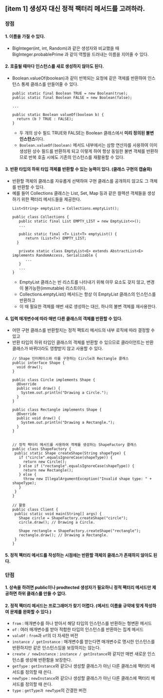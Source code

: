 ## [item 1] 생성자 대신 정적 팩터리 메서드를 고려하라.

### 장점

#### 1. 이름을 가질  수 있다.
- BigInteger(int, int, Random)과 같은 생성자와 비교했을 때 BigInteger.probablePrime 과 같이 역할을 드러내는 이름을 지어줄 수 있다.

#### 2. 호출될 때마다 인스턴스를 새로 생성하지 않아도 된다.
- Boolean.valueOf(boolean)과 같이 반복되는 요청에 같은 객체를 반환하여 인스턴스 통제 클래스를 만들어줄 수 있다.
  ```
  public static final Boolean TRUE = new Boolean(true);
  public static final Boolean FALSE = new Boolean(false);
  
  ...
  
  public static Boolean valueOf(boolean b) {
    return (b ? TRUE : FALSE);
  }
  ```
  - 두 개의 상수 필드 TRUE와 FALSE는 Boolean 클래스에서 **미리 정의된 불변 인스턴스**이다.
  - `Boolean.valueOf(boolean)` 메서드 내부에서는 삼항 연산자를 사용하여 이미 생성된 상수 필드를 반환하게 되고 이렇게 하여 항상 동일한 불변 객체를 반환하므로 반복 호출 시에도 기존의 인스턴스를 재활용할 수 있다.

#### 3. 반환 타입의 하위 타입 객체를 반환할 수 있는 능력이 있다.  (클래스 구현의 캡슐화)
- 반환할 객체의 클래스를 자유롭게 선택하여 구현 클래스를 공개하지 않고도 그 객체를 반환할 수 있다.
- 예를 들어 Collections 클래스는 List, Set, Map 등과 같은 컬렉션 객체들을 생성하기 위한 팩터리 메서드들을 제공한다.
  ```
  List<String> emptyList = Collections.emptyList();
  
  public class Collections {
     public static final List EMPTY_LIST = new EmptyList<>();
     ...
  
     public static final <T> List<T> emptyList() {
        return (List<T>) EMPTY_LIST;
    }
  
     private static class EmptyList<E> extends AbstractList<E> implements RandomAccess, Serializable {
        ...
     }
     ...
  }
  ```
   - EmptyList 클래스는 빈 리스트를 나타내기 위해 아무 요소도 갖지 않고, 변경이 불가능한(immutable) 리스트이다.
   - Collections.emptyList() 메서드는 항상 이 EmptyList 클래스의 인스턴스를 반환하고
   - 이 때 필요한 객체를 매번 새로 생성하는 대신, 하나의 불변 객체를 재사용한다.

#### 4. 입력 매개변수에 따라 매번 다른 클래스의 객체를 반환할 수 있다.
- 어떤 구현 클래스를 반환할지는 정적 팩토리 메서드의 내부 로직에 따라 결정할 수 있고 
- 반환 타입의 하위 타입인 클래스의 객체를 반환할 수 있으므로 클라이언트는 반환 클래스가 바뀌더라도 영향받지 않고 사용할 수 있다.
   ```
   // Shape 인터페이스와 이를 구현하는 Circle과 Rectangle 클래스
   public interface Shape {
     void draw();
   }
   
   public class Circle implements Shape {
     @Override
     public void draw() {
       System.out.println("Drawing a Circle.");
     }
   }
   
   public class Rectangle implements Shape {
     @Override
     public void draw() {
       System.out.println("Drawing a Rectangle.");
     }
   }
  
  
  // 정적 팩터리 메서드를 사용하여 객체를 생성하는 ShapeFactory 클래스
  public class ShapeFactory {
    public static Shape createShape(String shapeType) {
      if ("circle".equalsIgnoreCase(shapeType)) {
        return new Circle();
      } else if ("rectangle".equalsIgnoreCase(shapeType)) {
        return new Rectangle();
      } else {
        throw new IllegalArgumentException("Invalid shape type: " + shapeType);
      }
    }
  }

  // 활용
  public class Client {
    public static void main(String[] args) {
      Shape circle = ShapeFactory.createShape("circle");
      circle.draw(); // Drawing a Circle.

      Shape rectangle = ShapeFactory.createShape("rectangle");
      rectangle.draw(); // Drawing a Rectangle.
    }
  }
  ```
#### 5. 정적 펙터리 메서드를 작성하는 시점에는 반환할 객체의 클래스가 존재하지 않아도 된다.

### 단점

#### 1. 상속을 하려면 public이나 prodtected 생성자가 필요하니 정적 팩터리 메서드만 제공하면 하위 클래스를 만들 수 없다.
#### 2. 정적 팩터리 메서드는 프로그래머가 찾기 어렵다. (메서드 이름을 규약에 맞게 작성하여 문제를 완화할 수 있다.)

- `from` : 매개변수를 하나 받아서 해당 타입의 인스턴스를 반환하는 형변환 메서드
- `of` : 여러 매개변수를 받아 적합한 타입의 인스턴스를 반환하는 집계 메서드
- `valuOf` : `from`과 `of`의 더 자세한 버전
- `instance / getInstance` : 매개변수를 받는다면 매개변수로 명시한 인스턴스를 반환하지만 같은 인스턴스임을 보장하지는 않는다.
- `create / newInstance` : `instance / getInstance`와 같지만 매번 새로운 인스턴스를 생성해 반환함을 보장한다.
- `getType` : `getInstance`와 같으나 생성할 클래스가 아닌 다른 클래스에 팩터리 메서드를 정의할 때 쓴다.
- `newType` : `newInstance`와 같으나 생성할 클래스가 아닌 다른 클래스에 팩터리 메서드를 정의할 때 쓴다.
- `type` : `getType과 newType`의 간결한 버전